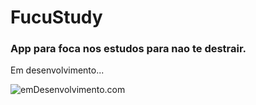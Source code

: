 # FucuStudy
<h3>App para foca nos estudos para nao te destrair.</h3>
<p>
  <a align="center">Em desenvolvimento...</a>
</p>


![emDesenvolvimento.com](https://user-images.githubusercontent.com/70860702/110338848-40305300-8006-11eb-85f2-742e134eb44f.gif)
